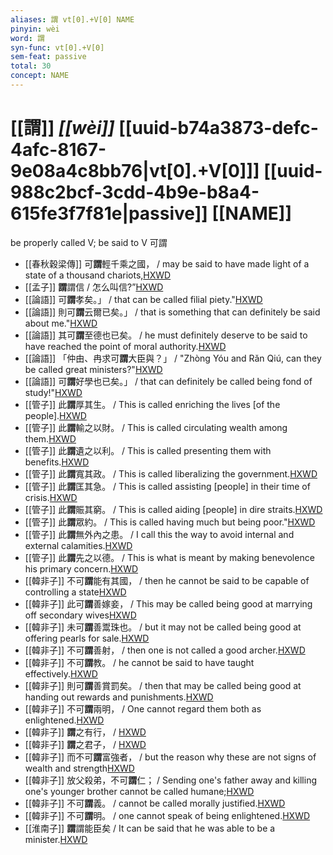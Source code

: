 ```yaml
---
aliases: 謂 vt[0].+V[0] NAME
pinyin: wèi
word: 謂
syn-func: vt[0].+V[0]
sem-feat: passive
total: 30
concept: NAME 
---
```

# [[謂]] *[[wèi]]*  [[uuid-b74a3873-defc-4afc-8167-9e08a4c8bb76|vt[0].+V[0]]] [[uuid-988c2bcf-3cdd-4b9e-b8a4-615fe3f7f81e|passive]] [[NAME]]
be properly called V; be said to V 可謂
 - [[春秋穀梁傳]] 可**謂**輕千乘之國， / may be said to have made light of a state of a thousand chariots,[HXWD](https://hxwd.org/textview.html?location=KR1e0008_tls_001-2a.49)
 - [[孟子]] **謂**謂信 / 怎么叫信?”[HXWD](https://hxwd.org/textview.html?location=KR1h0001_tls_014-35a.1)
 - [[論語]] 可**謂**孝矣。」 / that can be called filial piety."[HXWD](https://hxwd.org/textview.html?location=KR1h0004_tls_004-22a.1)
 - [[論語]] 則可**謂**云爾已矣。」 / that is something that can definitely be said about me."[HXWD](https://hxwd.org/textview.html?location=KR1h0004_tls_007-41a.7)
 - [[論語]] 其可**謂**至德也已矣。 / he must definitely deserve to be said to have reached the point of moral authority.[HXWD](https://hxwd.org/textview.html?location=KR1h0004_tls_008-1a.5)
 - [[論語]] 「仲由、冉求可**謂**大臣與？」 / "Zhòng Yóu and Rǎn Qiú, can they be called great ministers?"[HXWD](https://hxwd.org/textview.html?location=KR1h0004_tls_011-29a.3)
 - [[論語]] 可**謂**好學也已矣。」 / that can definitely be called being fond of study!"[HXWD](https://hxwd.org/textview.html?location=KR1h0004_tls_019-8a.1)
 - [[管子]] 此**謂**厚其生。 / This is called enriching the lives [of the people].[HXWD](https://hxwd.org/textview.html?location=KR3c0001_tls_003-77a.9)
 - [[管子]] 此**謂**輸之以財。 / This is called circulating wealth among them.[HXWD](https://hxwd.org/textview.html?location=KR3c0001_tls_003-78a.6)
 - [[管子]] 此**謂**遺之以利。 / This is called presenting them with benefits.[HXWD](https://hxwd.org/textview.html?location=KR3c0001_tls_003-79a.8)
 - [[管子]] 此**謂**寬其政。 / This is called liberalizing the government.[HXWD](https://hxwd.org/textview.html?location=KR3c0001_tls_003-80a.7)
 - [[管子]] 此**謂**匡其急。 / This is called assisting [people] in their time of crisis.[HXWD](https://hxwd.org/textview.html?location=KR3c0001_tls_003-81a.7)
 - [[管子]] 此**謂**賑其窮。 / This is called aiding [people] in dire straits.[HXWD](https://hxwd.org/textview.html?location=KR3c0001_tls_003-82a.7)
 - [[管子]] 此**謂**眾約。 / This is called having much but being poor."[HXWD](https://hxwd.org/textview.html?location=KR3c0001_tls_012-57a.7)
 - [[管子]] 此**謂**無外內之患。 / I call this the way to avoid internal and external calamities.[HXWD](https://hxwd.org/textview.html?location=KR3c0001_tls_012-92a.6)
 - [[管子]] 此**謂**先之以德。 / This is what is meant by making benevolence his primary concern.[HXWD](https://hxwd.org/textview.html?location=KR3c0001_tls_016-89a.6)
 - [[韓非子]] 不可**謂**能有其國， / then he cannot be said to be capable of controlling a state[HXWD](https://hxwd.org/textview.html?location=KR3c0005_tls_020-59a.4)
 - [[韓非子]] 此可**謂**善嫁妾， / This may be called being good at marrying off secondary wives[HXWD](https://hxwd.org/textview.html?location=KR3c0005_tls_032-21a.4)
 - [[韓非子]] 未可**謂**善鬻珠也。 / but it may not be called being good at offering pearls for sale.[HXWD](https://hxwd.org/textview.html?location=KR3c0005_tls_032-22a.4)
 - [[韓非子]] 不可**謂**善射， / then one is not called a good archer.[HXWD](https://hxwd.org/textview.html?location=KR3c0005_tls_032-40a.7)
 - [[韓非子]] 不可**謂**教。 / he cannot be said to have taught effectively.[HXWD](https://hxwd.org/textview.html?location=KR3c0005_tls_034-108a.9)
 - [[韓非子]] 則可**謂**善賞罰矣。 / then that may be called being good at handing out rewards and punishments.[HXWD](https://hxwd.org/textview.html?location=KR3c0005_tls_036-38a.10)
 - [[韓非子]] 不可**謂**兩明， / One cannot regard them both as enlightened.[HXWD](https://hxwd.org/textview.html?location=KR3c0005_tls_036-49a.2)
 - [[韓非子]] **謂**之有行， / [HXWD](https://hxwd.org/textview.html?location=KR3c0005_tls_047-1a.10)
 - [[韓非子]] **謂**之君子， / [HXWD](https://hxwd.org/textview.html?location=KR3c0005_tls_047-1a.8)
 - [[韓非子]] 而不可**謂**富強者， / but the reason why these are not signs of wealth and strength[HXWD](https://hxwd.org/textview.html?location=KR3c0005_tls_050-27a.8)
 - [[韓非子]] 放父殺弟，不可**謂**仁； / Sending one's father away and killing one's younger brother cannot be called humane;[HXWD](https://hxwd.org/textview.html?location=KR3c0005_tls_051-12a.10)
 - [[韓非子]] 不可**謂**義。 / cannot be called morally justified.[HXWD](https://hxwd.org/textview.html?location=KR3c0005_tls_051-12a.12)
 - [[韓非子]] 不可**謂**明。 / one cannot speak of being enlightened.[HXWD](https://hxwd.org/textview.html?location=KR3c0005_tls_051-13a.3)
 - [[淮南子]] **謂**謂能臣矣 / It can be said that he was able to be a minister.[HXWD](https://hxwd.org/textview.html?location=KR3j0010_tls_013-6a.34)